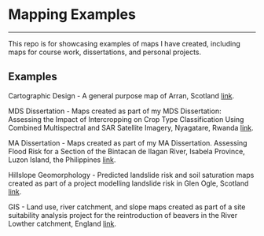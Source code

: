 # Mapping Examples 

---

This repo is for showcasing examples of maps I have created, including maps for course work, dissertations, and personal projects. 

## Examples 

Cartographic Design - A general purpose map of Arran, Scotland [link](./Arran_Map.pdf). 

MDS Dissertation - Maps created as part of my MDS Dissertation: Assessing the Impact of Intercropping on Crop Type Classification Using Combined Multispectral and SAR Satellite Imagery, Nyagatare, Rwanda [link](./MDS_Dissertation_Map_Examples.pdf).

MA Dissertation - Maps created as part of my MA Dissertation. Assessing Flood Risk for a Section of the Bintacan de Ilagan River, Isabela Province, Luzon Island, the Philippines [link](./MA_Dissertation_Map_Examples.pdf).

Hillslope Geomorphology - Predicted landslide risk and soil saturation maps created as part of a project modelling landslide risk in Glen Ogle, Scotland [link](./Glen_Ogle_Landslide_Risk.pdf).

GIS - Land use, river catchment, and slope maps created as part of a site suitability analysis project for the reintroduction of beavers in the River Lowther catchment, England [link](./River_Lowther_Catchment_Maps.pdf).

